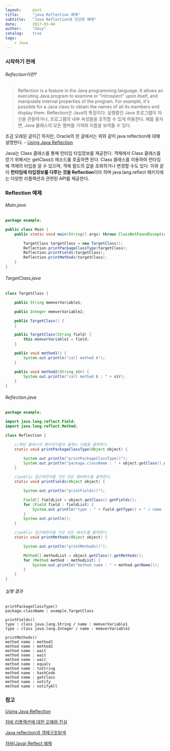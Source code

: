 ```yaml
---
layout:     post
title:      "java Reflection 예제"
subtitle:   "Java Reflection과 간단한 예제"
date:       2017-03-04
author:     "Xavy"
catalog:    true
tags:
    - Java
---
```


### 시작하기 전에

###### Reflection이란?

> Reflection is a feature in the Java programming language. It allows an executing Java program to examine or "introspect" upon itself, and manipulate internal properties of the program. For example, it's possible for a Java class to obtain the names of all its members and display them.
> Reflection은 Java의 특징이다. 실행중인 Java 프로그램이 자신을 관찰하거나, 프로그램의 내부 속성들을 조작할 수 있게 허용한다. 예를 들자면, Java 클래스의 모든 멤버를 가져와 이름을 보여줄 수 있다.

조금 오래된 글이긴 하지만, Oracle의 한 글에서는 위와 같이 java reflection에 대해 설명한다. - [Using Java Reflection](http://www.oracle.com/technetwork/articles/java/javareflection-1536171.html)

Java는 Class 클래스를 통해 런타임 타입정보를 제공한다. 객체에서 Class 클래스를 얻기 위해서는 getClass() 메소드를 호출하면 된다. 
Class 클래스를 이용하여 런타임에 객체의 타입을 알 수 있으며, 객체 필드의 값을 조회하거나 변경할 수도 있다. 이와 같이 **런타임에 타입정보를 다루는 것을 Reflection**이라 하며 java.lang.reflect 패키지에는 다양한 리플랙션과 관련된 API를 제공한다.

### Reflection 예제

###### Main.java

```java
package example;

public class Main {
	public static void main(String[] args) throws ClassNotFoundException {

		TargetClass targetClass = new TargetClass();
		Reflection.printPackageClassType(targetClass);
		Reflection.printFields(targetClass);
		Reflection.printMethods(targetClass);
	}
}
```

###### TargetClass.java

```java
class TargetClass {

	public String memverVariable1;

	public Integer memverVariable2;

	public TargetClass() {
	}

	public TargetClass(String field) {
		this.memverVariable1 = field;
	}

	public void method1() {
		System.out.println("call method A");
	}

	public void method2(String str) {
		System.out.println("call method B : " + str);
	}
}
```

###### Reflection.java

```java
package example;

import java.lang.reflect.Field;
import java.lang.reflect.Method;

class Reflection {

	//해당 클래스의 패키지이름과 클래스 이름을 출력한다.
	static void printPackageClassType(Object object) {

		System.out.println("printPackageClassType()");
		System.out.println("package.className : " + object.getClass().getName() + "\n");
	}

	//public 접근제한자를 가진 모든 멤버변수를 출력한다.
	static void printFields(Object object) {

		System.out.println("printFields()");

		Field[] fieldList = object.getClass().getFields();
		for (Field field : fieldList) {
			System.out.println("type : " + field.getType() + " / name : " + field.getName());
		}
		System.out.println();
	}

	//public 접근제한자를 가진 모든 메서드를 출력한다.
	static void printMethods(Object object) {

		System.out.println("printMethods()");

		Method[] methodList = object.getClass().getMethods();
		for (Method method : methodList) {
			System.out.println("method name : " + method.getName());
		}
	}
}
```

###### 실행 결과

```text
printPackageClassType()
package.className : example.TargetClass

printFields()
type : class java.lang.String / name : memverVariable1
type : class java.lang.Integer / name : memverVariable2

printMethods()
method name : method1
method name : method2
method name : wait
method name : wait
method name : wait
method name : equals
method name : toString
method name : hashCode
method name : getClass
method name : notify
method name : notifyAll
```

### 참고

[Using Java Reflection](http://www.oracle.com/technetwork/articles/java/javareflection-1536171.html)

[자바 리플렉션에 대한 오해와 진실](https://kmongcom.wordpress.com/2014/03/15/%EC%9E%90%EB%B0%94-%EB%A6%AC%ED%94%8C%EB%A0%89%EC%85%98%EC%97%90-%EB%8C%80%ED%95%9C-%EC%98%A4%ED%95%B4%EC%99%80-%EC%A7%84%EC%8B%A4/)

[Java reflection과 객체구조탐색](http://www.nextree.co.kr/p3643/)

[자바(Java) Reflect 예제](http://mysnyc.tistory.com/42)